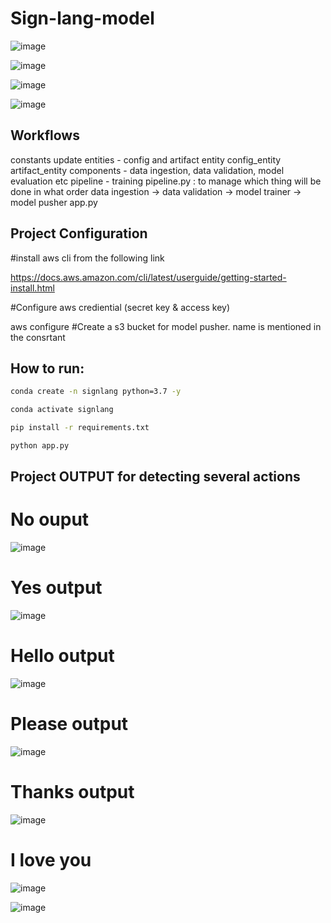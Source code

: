 # Sign-lang-model
![image](https://github.com/user-attachments/assets/e226d0db-e69d-4617-9770-daf05e715384)

![image](https://github.com/user-attachments/assets/c7d4c1e0-57af-4855-9e1a-f75770490068)

![image](https://github.com/user-attachments/assets/7cb31ea7-58ed-4829-b615-0183794c5354)

![image](https://github.com/user-attachments/assets/b5a9072b-d671-4fc7-a0db-203d0ef41f0c)

## Workflows
constants
update entities - config and artifact entity
config_entity
artifact_entity
components - data ingestion, data validation, model evaluation etc
pipeline - training pipeline.py : to manage which thing will be done in what order
data ingestion -> data validation -> model trainer -> model pusher 
app.py


## Project Configuration

#install aws cli from the following link

https://docs.aws.amazon.com/cli/latest/userguide/getting-started-install.html

#Configure aws crediential (secret key & access key)

aws configure
#Create a s3 bucket for model pusher. name is mentioned in the consrtant


## How to run:
```bash
conda create -n signlang python=3.7 -y
```
```bash
conda activate signlang
```
```bash
pip install -r requirements.txt
```
```bash
python app.py
```
## Project OUTPUT for detecting several actions

# No ouput
![image](https://github.com/user-attachments/assets/10c0cfb5-9538-4560-93fb-cd5e7fca0c44)


# Yes output
![image](https://github.com/user-attachments/assets/ac7fa04a-34c7-49c1-84c8-4bc92616f097)


# Hello output
![image](https://github.com/user-attachments/assets/83227deb-07c9-4c94-838c-6509d7ba23df)


# Please output
![image](https://github.com/user-attachments/assets/543d7abc-fa58-4a18-8208-10fcdf5960de)

# Thanks output
![image](https://github.com/user-attachments/assets/ceac64c8-1906-472b-8f41-64722a333407)


# I love you 
![image](https://github.com/user-attachments/assets/28997ede-a733-4837-94da-659d164e382b)

![image](https://github.com/user-attachments/assets/7eef436a-f10c-4232-bac6-34ec6b093840)


